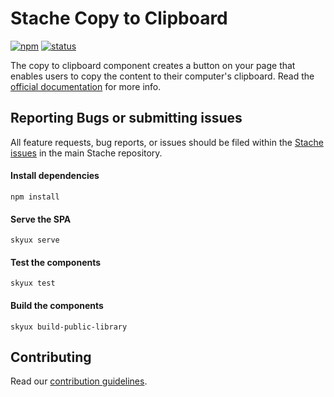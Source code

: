 # Stache Copy to Clipboard

[![npm](https://img.shields.io/npm/v/@blackbaud/stache-clipboard.svg)](https://www.npmjs.com/package/@blackbaud/stache-clipboard)
[![status](https://travis-ci.org/blackbaud/stache-clipboard.svg?branch=master)](https://travis-ci.org/blackbaud/stache-clipboard)

The copy to clipboard component creates a button on your page that enables users to copy the content to their computer's clipboard. Read the [official documentation](https://docs.blackbaud.com/stache/content/clipboard) for more info.

## Reporting Bugs or submitting issues

All feature requests, bug reports, or issues should be filed within the [Stache issues](https://github.com/blackbaud/stache2/issues) in the main Stache repository.

#### Install dependencies

```
npm install
```

#### Serve the SPA

```
skyux serve
```

#### Test the components

```
skyux test
```

#### Build the components

```
skyux build-public-library
```

## Contributing

Read our [contribution guidelines](https://github.com/blackbaud/stache2/blob/master/CONTRIBUTING.md).
